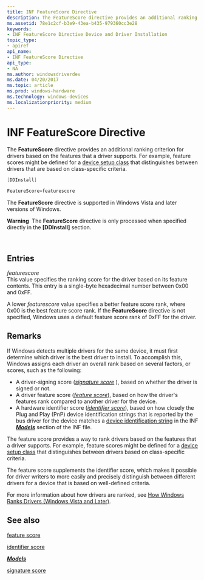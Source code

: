 ```yaml
---
title: INF FeatureScore Directive
description: The FeatureScore directive provides an additional ranking criterion for drivers based on the features that a driver supports.
ms.assetid: 78e1c2cf-b3e9-43ea-b435-979360cc3e28
keywords:
- INF FeatureScore Directive Device and Driver Installation
topic_type:
- apiref
api_name:
- INF FeatureScore Directive
api_type:
- NA
ms.author: windowsdriverdev
ms.date: 04/20/2017
ms.topic: article
ms.prod: windows-hardware
ms.technology: windows-devices
ms.localizationpriority: medium
---
```


# INF FeatureScore Directive


The **FeatureScore** directive provides an additional ranking criterion for drivers based on the features that a driver supports. For example, feature scores might be defined for a [device setup class](device-setup-classes.md) that distinguishes between drivers that are based on class-specific criteria.

```cpp
[DDInstall]
  
FeatureScore=featurescore
```

The **FeatureScore** directive is supported in Windows Vista and later versions of Windows.

**Warning**  The **FeatureScore** directive is only processed when specified directly in the **\[DDInstall\]** section.

 

## Entries


<a href="" id="featurescore"></a>*featurescore*  
This value specifies the ranking score for the driver based on its feature contents. This entry is a single-byte hexadecimal number between 0x00 and 0xFF.

A lower *featurescore* value specifies a better feature score rank, where 0x00 is the best feature score rank. If the **FeatureScore** directive is not specified, Windows uses a default feature score rank of 0xFF for the driver.

Remarks
-------

If Windows detects multiple drivers for the same device, it must first determine which driver is the best driver to install. To accomplish this, Windows assigns each driver an overall rank based on several factors, or scores, such as the following:

-   A driver-signing score ([*signature score*](signature-score--windows-vista-and-later-.md) ), based on whether the driver is signed or not.
-   A driver feature score ([*feature score*](feature-score--windows-vista-and-later-.md)), based on how the driver's features rank compared to another driver for the device.
-   A hardware identifier score ([*identifier score*](identifier-score--windows-vista-and-later-.md)), based on how closely the Plug and Play (PnP) device identification strings that is reported by the bus driver for the device matches a [device identification string](device-identification-strings.md) in the INF [***Models***](inf-models-section.md) section of the INF file.

The feature score provides a way to rank drivers based on the features that a driver supports. For example, feature scores might be defined for a [device setup class](device-setup-classes.md) that distinguishes between drivers based on class-specific criteria.

The feature score supplements the identifier score, which makes it possible for driver writers to more easily and precisely distinguish between different drivers for a device that is based on well-defined criteria.

For more information about how drivers are ranked, see [How Windows Ranks Drivers (Windows Vista and Later)](how-setup-ranks-drivers--windows-vista-and-later-.md).

## See also


[feature score](feature-score--windows-vista-and-later-.md)

[identifier score](identifier-score--windows-vista-and-later-.md)

[***Models***](inf-models-section.md)

[signature score](signature-score--windows-vista-and-later-.md)

 

 






